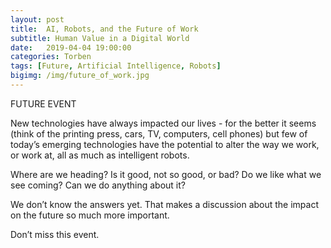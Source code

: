 ```yaml
---
layout: post
title:  AI, Robots, and the Future of Work
subtitle: Human Value in a Digital World
date:   2019-04-04 19:00:00
categories: Torben
tags: [Future, Artificial Intelligence, Robots]
bigimg: /img/future_of_work.jpg
---
```


FUTURE EVENT

New technologies have always impacted our lives - for the better it seems (think of the printing press, cars, TV, computers, cell phones) but few of today’s emerging technologies have the potential to alter the way we work, or work at, all as much as intelligent robots.

Where are we heading? Is it good, not so good, or bad? Do we like what we see coming? Can we do anything about it?

We don’t know the answers yet. That makes a discussion about the impact on the future so much more important.

Don’t miss this event.
